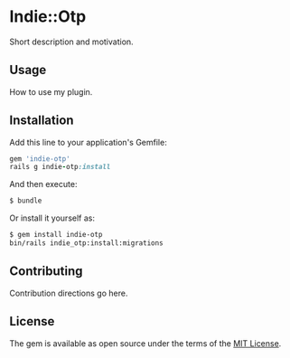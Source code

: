 # Indie::Otp
Short description and motivation.

## Usage
How to use my plugin.

## Installation
Add this line to your application's Gemfile:

```ruby
gem 'indie-otp'
rails g indie-otp:install
```

And then execute:
```bash
$ bundle
```

Or install it yourself as:
```bash
$ gem install indie-otp
bin/rails indie_otp:install:migrations
```

## Contributing
Contribution directions go here.

## License
The gem is available as open source under the terms of the [MIT License](https://opensource.org/licenses/MIT).
